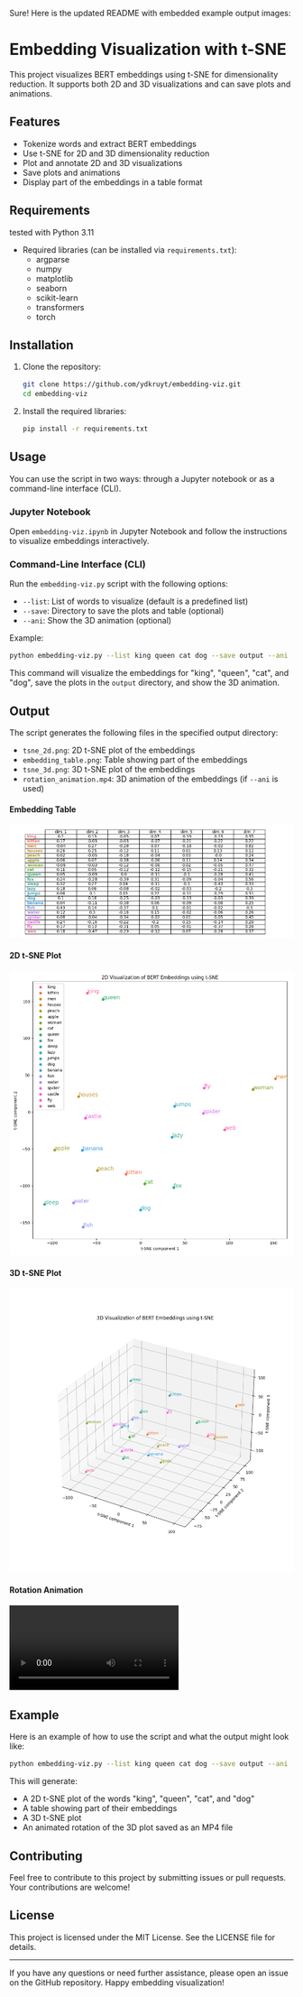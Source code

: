Sure! Here is the updated README with embedded example output images:

# Embedding Visualization with t-SNE

This project visualizes BERT embeddings using t-SNE for dimensionality reduction. It supports both 2D and 3D visualizations and can save plots and animations.

## Features

- Tokenize words and extract BERT embeddings
- Use t-SNE for 2D and 3D dimensionality reduction
- Plot and annotate 2D and 3D visualizations
- Save plots and animations
- Display part of the embeddings in a table format

## Requirements

tested with Python 3.11
- Required libraries (can be installed via `requirements.txt`):
  - argparse
  - numpy
  - matplotlib
  - seaborn
  - scikit-learn
  - transformers
  - torch

## Installation

1. Clone the repository:

   ```bash
   git clone https://github.com/ydkruyt/embedding-viz.git
   cd embedding-viz
   ```

2. Install the required libraries:

   ```bash
   pip install -r requirements.txt
   ```

## Usage

You can use the script in two ways: through a Jupyter notebook or as a command-line interface (CLI).

### Jupyter Notebook

Open `embedding-viz.ipynb` in Jupyter Notebook and follow the instructions to visualize embeddings interactively.

### Command-Line Interface (CLI)

Run the `embedding-viz.py` script with the following options:

- `--list`: List of words to visualize (default is a predefined list)
- `--save`: Directory to save the plots and table (optional)
- `--ani`: Show the 3D animation (optional)

Example:

```bash
python embedding-viz.py --list king queen cat dog --save output --ani
```

This command will visualize the embeddings for "king", "queen", "cat", and "dog", save the plots in the `output` directory, and show the 3D animation.

## Output

The script generates the following files in the specified output directory:

- `tsne_2d.png`: 2D t-SNE plot of the embeddings
- `embedding_table.png`: Table showing part of the embeddings
- `tsne_3d.png`: 3D t-SNE plot of the embeddings
- `rotation_animation.mp4`: 3D animation of the embeddings (if `--ani` is used)

#### Embedding Table
![Embedding Table](save/embedding_table.png)

#### 2D t-SNE Plot
![2D t-SNE Plot](save/tsne_2d.png)

#### 3D t-SNE Plot
![3D t-SNE Plot](save/tsne_3d.png)

#### Rotation Animation
![Rotation Animation](save/rotation_animation.mp4)

## Example

Here is an example of how to use the script and what the output might look like:

```bash
python embedding-viz.py --list king queen cat dog --save output --ani
```

This will generate:

- A 2D t-SNE plot of the words "king", "queen", "cat", and "dog"
- A table showing part of their embeddings
- A 3D t-SNE plot
- An animated rotation of the 3D plot saved as an MP4 file

## Contributing

Feel free to contribute to this project by submitting issues or pull requests. Your contributions are welcome!

## License

This project is licensed under the MIT License. See the LICENSE file for details.

---

If you have any questions or need further assistance, please open an issue on the GitHub repository. Happy embedding visualization!